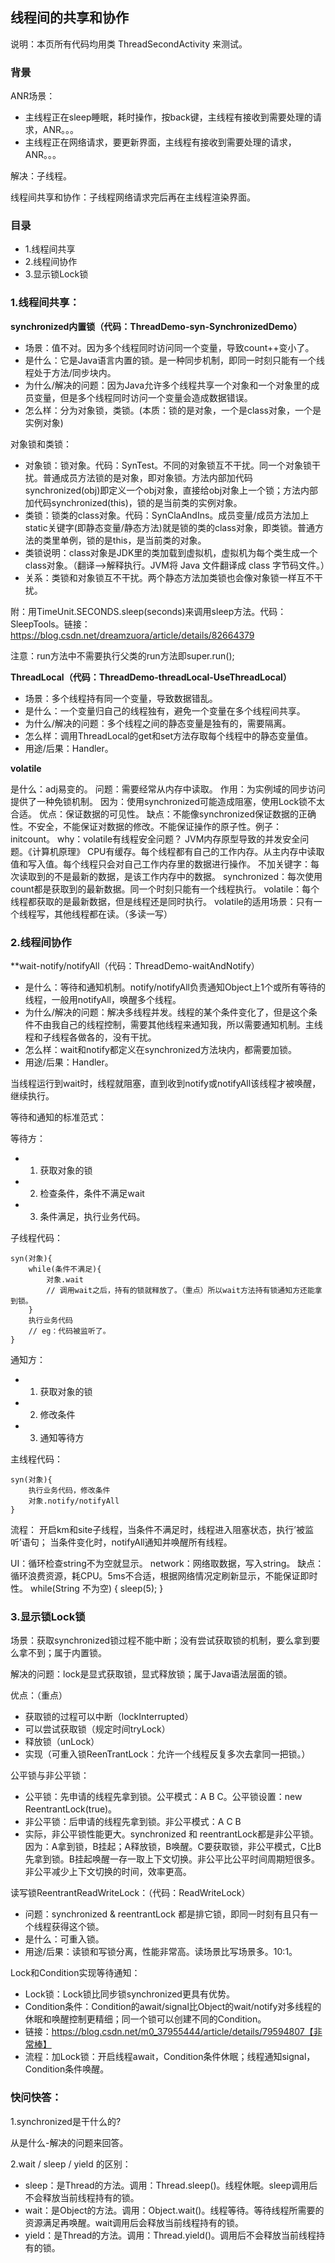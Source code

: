 ## 线程间的共享和协作

说明：本页所有代码均用类 ThreadSecondActivity 来测试。

### 背景

ANR场景：

- 主线程正在sleep睡眠，耗时操作，按back键，主线程有接收到需要处理的请求，ANR。。。
- 主线程正在网络请求，要更新界面，主线程有接收到需要处理的请求，ANR。。。

解决：子线程。

线程间共享和协作：子线程网络请求完后再在主线程渲染界面。

### 目录

- 1.线程间共享
- 2.线程间协作
- 3.显示锁Lock锁

### 1.线程间共享：

**synchronized内置锁（代码：ThreadDemo-syn-SynchronizedDemo）**

- 场景：值不对。因为多个线程同时访问同一个变量，导致count++变小了。
- 是什么：它是Java语言内置的锁。是一种同步机制，即同一时刻只能有一个线程处于方法/同步块内。
- 为什么/解决的问题：因为Java允许多个线程共享一个对象和一个对象里的成员变量，但是多个线程同时访问一个变量会造成数据错误。
- 怎么样：分为对象锁，类锁。(本质：锁的是对象，一个是class对象，一个是实例对象)

对象锁和类锁：

- 对象锁：锁对象。代码：SynTest。不同的对象锁互不干扰。同一个对象锁干扰。普通成员方法锁的是对象，即对象锁。方法内部加代码 synchronized(obj)即定义一个obj对象，直接给obj对象上一个锁；方法内部加代码synchronized(this)，锁的是当前类的实例对象。
- 类锁：锁类的class对象。代码：SynClaAndIns。成员变量/成员方法加上static关键字(即静态变量/静态方法)就是锁的类的class对象，即类锁。普通方法的类里单例，锁的是this，是当前类的对象。
- 类锁说明：class对象是JDK里的类加载到虚拟机，虚拟机为每个类生成一个class对象。（翻译——>解释执行。JVM将 Java 文件翻译成 class 字节码文件。）
- 关系：类锁和对象锁互不干扰。两个静态方法加类锁也会像对象锁一样互不干扰。

附：用TimeUnit.SECONDS.sleep(seconds)来调用sleep方法。代码：SleepTools。链接：https://blog.csdn.net/dreamzuora/article/details/82664379

注意：run方法中不需要执行父类的run方法即super.run();

**ThreadLocal（代码：ThreadDemo-threadLocal-UseThreadLocal）**

- 场景：多个线程持有同一个变量，导致数据错乱。
- 是什么：一个变量归自己的线程独有，避免一个变量在多个线程间共享。
- 为什么/解决的问题：多个线程之间的静态变量是独有的，需要隔离。
- 怎么样：调用ThreadLocal的get和set方法存取每个线程中的静态变量值。
- 用途/后果：Handler。

**volatile**

  是什么：adj易变的。
  问题：需要经常从内存中读取。
  作用：为实例域的同步访问提供了一种免锁机制。
  因为：使用synchronized可能造成阻塞，使用Lock锁不太合适。
  优点：保证数据的可见性。
  缺点：不能像synchronized保证数据的正确性。不安全，不能保证对数据的修改。不能保证操作的原子性。例子：initcount。
  why：volatile有线程安全问题？
  JVM内存原型导致的并发安全问题。《计算机原理》
  CPU有缓存。每个线程都有自己的工作内存。从主内存中读取值和写入值。每个线程只会对自己工作内存里的数据进行操作。
  不加关键字：每次读取到的不是最新的数据，是该工作内存中的数据。
  synchronized：每次使用count都是获取到的最新数据。同一个时刻只能有一个线程执行。
  volatile：每个线程都获取的是最新数据，但是线程还是同时执行。
  volatile的适用场景：只有一个线程写，其他线程都在读。（多读一写）

### 2.线程间协作

**wait-notify/notifyAll（代码：ThreadDemo-waitAndNotify）

- 是什么：等待和通知机制。notify/notifyAll负责通知Object上1个或所有等待的线程，一般用notifyAll，唤醒多个线程。
- 为什么/解决的问题：解决多线程并发。线程的某个条件变化了，但是这个条件不由我自己的线程控制，需要其他线程来通知我，所以需要通知机制。主线程和子线程各做各的，没有干扰。
- 怎么样：wait和notify都定义在synchronized方法块内，都需要加锁。
- 用途/后果：Handler。

当线程运行到wait时，线程就阻塞，直到收到notify或notifyAll该线程才被唤醒，继续执行。

等待和通知的标准范式：

等待方：

- 1. 获取对象的锁
- 2. 检查条件，条件不满足wait
- 3. 条件满足，执行业务代码。

子线程代码：
```
syn(对象){
    while(条件不满足){
        对象.wait
        // 调用wait之后，持有的锁就释放了。（重点）所以wait方法持有锁通知方还能拿到锁。
    }
    执行业务代码
    // eg：代码被监听了。
}
```

通知方：

- 1. 获取对象的锁
- 2. 修改条件
- 3. 通知等待方

主线程代码：
```
syn(对象){
    执行业务代码，修改条件
    对象.notify/notifyAll
}
```

流程：
开启km和site子线程，当条件不满足时，线程进入阻塞状态，执行’被监听’语句；
当条件变化时，notifyAll通知并唤醒所有线程。

UI：循环检查string不为空就显示。
network：网络取数据，写入string。
缺点：循环浪费资源，耗CPU。5ms不合适，根据网络情况定刷新显示，不能保证即时性。
while(String 不为空) {
    sleep(5);
}

### 3.显示锁Lock锁

场景：获取synchronized锁过程不能中断；没有尝试获取锁的机制，要么拿到要么拿不到；属于内置锁。

解决的问题：lock是显式获取锁，显式释放锁；属于Java语法层面的锁。

优点：（重点）

* 获取锁的过程可以中断（lockInterrupted）
* 可以尝试获取锁（规定时间tryLock）
* 释放锁（unLock）
* 实现（可重入锁ReenTrantLock：允许一个线程反复多次去拿同一把锁。）

公平锁与非公平锁：

- 公平锁：先申请的线程先拿到锁。公平模式：A B C。公平锁设置：new ReentrantLock(true)。
- 非公平锁：后申请的线程先拿到锁。非公平模式：A C B
- 实际，非公平锁性能更大。synchronized 和 reentrantLock都是非公平锁。因为：A拿到锁，B挂起；A释放锁，B唤醒。C要获取锁，非公平模式，C比B先拿到锁。B挂起唤醒一存一取上下文切换。非公平比公平时间周期短很多。非公平减少上下文切换的时间，效率更高。

读写锁ReentrantReadWriteLock：（代码：ReadWriteLock）

- 问题：synchronized & reentrantLock 都是排它锁，即同一时刻有且只有一个线程获得这个锁。
- 是什么：可重入锁。
- 用途/后果：读锁和写锁分离，性能非常高。读场景比写场景多。10:1。

Lock和Condition实现等待通知：

- Lock锁：Lock锁比同步锁synchronized更具有优势。
- Condition条件：Condition的await/signal比Object的wait/notify对多线程的休眠和唤醒控制更精细；同一个锁可以创建不同的Condition。
- 链接：https://blog.csdn.net/m0_37955444/article/details/79594807【非常棒】
- 流程：加Lock锁：开启线程await，Condition条件休眠；线程通知signal，Condition条件唤醒。

### 快问快答：

1.synchronized是干什么的?

从是什么-解决的问题来回答。

2.wait / sleep / yield 的区别：

- sleep：是Thread的方法。调用：Thread.sleep()。线程休眠。sleep调用后不会释放当前线程持有的锁。
- wait：是Object的方法。调用：Object.wait()。线程等待。等待线程所需要的资源满足再唤醒。wait调用后会释放当前线程持有的锁。
- yield：是Thread的方法。调用：Thread.yield()。调用后不会释放当前线程持有的锁。


